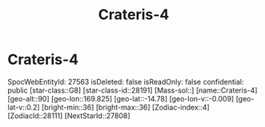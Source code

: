 ﻿---
title: "Crateris-4"
location: [-14.78,169.825,90]
type: Station
tags:
- astro/Star

---

# Crateris-4

SpocWebEntityId: 27563
isDeleted: false
isReadOnly: false
confidential: public
[star-class::G8]
[star-class-id::28191]
[Mass-sol::]
[name::Crateris-4]
[geo-alt::90]
[geo-lon::169.825]
[geo-lat::-14.78]
[geo-lon-v::-0.009]
[geo-lat-v::0.2]
[bright-min::36]
[bright-max::36]
[Zodiac-index::4]
[ZodiacId::28111]
[NextStarId::27808]

